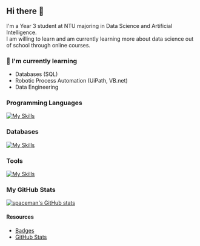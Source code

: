 ## Hi there 👋
I'm a Year 3 student at NTU majoring in Data Science and Artificial Intelligence.  
I am willing to learn and am currently learning more about data science out of school through online courses.

### 🌱 I'm currently learning
- Databases (SQL)
- Robotic Process Automation (UiPath, VB.net)
- Data Engineering

### Programming Languages
[![My Skills](https://skillicons.dev/icons?i=c,cpp,css,html,java,js,py,r,react,&perline=10&theme=light)](https://skillicons.dev)

### Databases
[![My Skills](https://skillicons.dev/icons?i=mysql,&perline=10&theme=light)](https://skillicons.dev)

### Tools
[![My Skills](https://skillicons.dev/icons?i=docker,eclipse,github,vscode,&perline=5&theme=light)](https://skillicons.dev)

### My GitHub Stats
[![spaceman's GitHub stats](https://github-readme-stats.vercel.app/api?username=spaceman03&show_icons=true&icon_color=7393B3&bg_color=000000&text_color=FFFFFF&title_color=89CFF0)](https://github.com/anuraghazra/github-readme-stats)

#### Resources
- [Badges](https://github.com/tandpfun/skill-icons)
- [GitHub Stats](https://github.com/anuraghazra/github-readme-stats)

<!--
**spaceman03/spaceman03** is a ✨ _special_ ✨ repository because its `README.md` (this file) appears on your GitHub profile.

Here are some ideas to get you started:

- 🔭 I’m currently working on ...
- 🌱 I’m currently learning ...
- 👯 I’m looking to collaborate on ...
- 🤔 I’m looking for help with ...
- 💬 Ask me about ...
- 📫 How to reach me: ...
- 😄 Pronouns: ...
- ⚡ Fun fact: ...
-->
